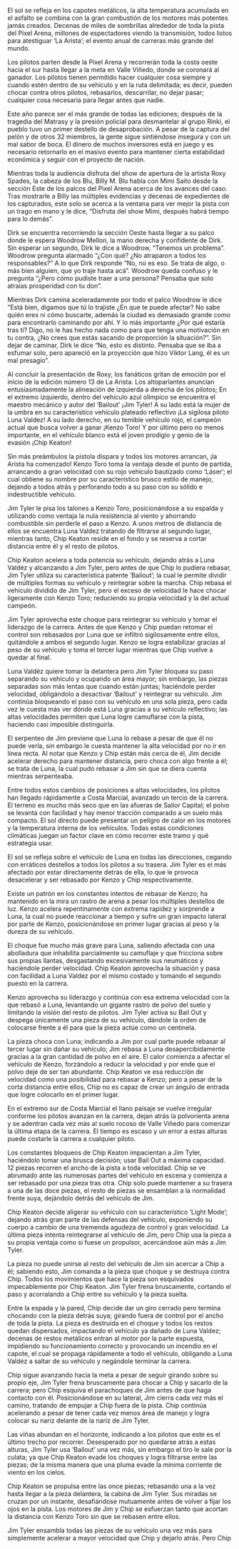 El sol se refleja en los capotes metálicos, la alta temperatura acumulada en el asfalto se combina con la gran combustión de los motores más potentes jamás creados. Decenas de miles de sombrillas alrededor de toda la pista del Pixel Arena, millones de espectadores viendo la transmisión, todos listos para atestiguar ‘La Arista’; el evento anual de carreras más grande del mundo.

Los pilotos parten desde la Píxel Arena y recorrerán toda la costa oeste hacia el sur hasta llegar a la meta en Valle Viñedo, donde se coronará al ganador.  Los pilotos tienen permitido hacer cualquier cosa siempre y cuando estén dentro de su vehículo y en la ruta delimitada; es decir, pueden chocar contra otros pilotos, rebasarlos, descarrilar, no dejar pasar; cualquier cosa necesaria para llegar antes que nadie.

Este año parece ser el más grande de todas las ediciones; después de la tragedia del Matrasy y la presión policial para desmantelar al grupo Rinki, el pueblo tuvo un primer destello de desaprobación. A pesar de la captura del pelón y de otros 32 miembros, la gente sigue sintiéndose insegura y con un mal sabor de boca. El dinero de muchos inversores está en juego y es necesario retornarlo en el masivo evento para mantener cierta estabilidad económica y seguir con el proyecto de nación. 

Mientras toda la audiencia disfruta del show de apertura de la artista Roxy Spades, la cabeza de los Blu, Billy M. Blu habla con Mimi Saito desde la sección Este de los palcos del Pixel Arena acerca de los avances del caso. Tras mostrarle a Billy las múltiples evidencias y decenas de expedientes de los capturados, este solo se acerca a la ventana para ver mejor la pista con un trago en mano y le dice, “Disfruta del show Mimi, después habrá tiempo para lo demás”. 

Dirk se encuentra recorriendo la sección Oeste hasta llegar a su palco donde le espera Woodrow Mellon, la mano derecha y confidente de Dirk. Sin esperar un segundo, Dirk le dice a Woodrow, “Tenemos un problema”. Woodrow pregunta alarmado “¿Con qué? ¿No atraparon a todos los responsables?” A lo que Dirk responde “No, no es eso. Se trata de algo, o más bien alguien, que yo traje hasta acá”. Woodrow queda confuso y le pregunta “¿Pero cómo pudiste traer a una persona? Pensaba que solo atraías prosperidad con tu don”. 

Mientras Dirk camina aceleradamente por todo el palco Woodrow le dice “Está bien, digamos que tú lo trajiste ¿En que te puede afectar? No sabe quién eres ni cómo buscarte, además la ciudad es demasiado grande como para encontrarlo caminando por ahí. Y lo más importante ¿Por qué estaría tras tí? Digo, no le has hecho nada como para que tenga una motivación en tu contra, ¿No crees que estás sacando de proporción la situación?”. Sin dejar de caminar, Dirk le dice “No, esto es distinto. Pensaba que se iba a esfumar solo, pero apareció en la proyección que hizo Viktor Lang, él es un mal presagio”.

Al concluir la presentación de Roxy, los fanáticos gritan de emoción por el inicio de la edición número 13 de La Arista. Los altoparlantes anuncian entusiasmadamente la alineación de izquierda a derecha de los pilotos; En el extremo izquierdo, dentro del vehículo azul olímpico se encuentra el maestro mecánico y autor del ‘Bailout’ ¡Jim Tyler! A su lado está la mujer de la umbra en su característico vehículo plateado reflectivo ¡La sigilosa piloto Luna Valdez! A su lado derecho, en su temible vehículo rojo, el campeón actual que busca volver a ganar ¡Kenzo Toro! Y por último pero no menos importante, en el vehículo blanco está el joven prodigio y genio de la evasión ¡Chip Keaton!

Sin más preámbulos la pistola dispara y todos los motores arrancan, ¡la Arista ha comenzado! Kenzo Toro toma la ventaja desde el punto de partida, arrancando a gran velocidad con su rojo vehículo bautizado como ‘Láser’; el cual obtiene su nombre por su característico brusco estilo de manejo, dejando a todos atrás y perforando todo a su paso con su sólido e indestructible vehículo. 

Jim Tyler le pisa los talones a Kenzo Toro, posicionándose a su espalda y utilizando como ventaja la nula resistencia al viento y ahorrando combustible sin perderle el paso a Kenzo. A unos metros de distancia de ellos se encuentra Luna Valdez tratando de filtrarse al segundo lugar, mientras tanto, Chip Keaton reside en el fondo y se reserva a cortar distancia entre él y el resto de pilotos.

Chip Keaton acelera a toda potencia su vehículo, dejando atrás a Luna Valdéz y alcanzando a Jim Tyler, pero antes de que Chip lo pudiera rebasar, Jim Tyler utiliza su característica patente ‘Bailout’; la cual le permite dividir de múltiples formas su vehículo y reintegrar sobre la marcha. Chip rebasa el vehículo dividido de Jim Tyler, pero el exceso de velocidad le hace chocar ligeramente con Kenzo Toro; reduciendo su propia velocidad y la del actual campeón. 

Jim Tyler aprovecha este choque para reintegrar su vehículo y tomar el liderazgo de la carrera. Antes de que Kenzo y Chip puedan retomar el control son rebasados por Luna que se infiltró sigilosamente entre ellos, quitándole a ambos el segundo lugar. Kenzo se logra estabilizar gracias al peso de su vehículo y toma el tercer lugar mientras que Chip vuelve a quedar al final. 

Luna Valdéz quiere tomar la delantera pero Jim Tyler bloquea su paso separando su vehículo y ocupando un área mayor; sin embargo, las piezas separadas son más lentas que cuando están juntas; haciéndole perder velocidad, obligándolo a desactivar ‘Bailout’ y reintegrar su vehículo. Jim continúa bloqueando el paso con su vehículo en una sola pieza, pero cada vez le cuesta más ver dónde está Luna gracias a su vehículo reflectivo; las altas velocidades permiten que Luna logre camuflarse con la pista, haciendo casi imposible distinguirla.

El serpenteo de Jim previene que Luna lo rebase a pesar de que él no puede verla, sin embargo le cuesta mantener la alta velocidad por no ir en línea recta. Al notar que Kenzo y Chip están más cerca de él, Jim decide acelerar derecho para mantener distancia, pero choca con algo frente a él; se trata de Luna, la cual pudo rebasar a Jim sin que se diera cuenta mientras serpenteaba.

Entre todos estos cambios de posiciones a altas velocidades, los pilotos han llegado rápidamente a Costa Marcial, avanzado un tercio de la carrera. El terreno es mucho más seco que en las afueras de Sailor Capital; el polvo se levanta con facilidad y hay menor tracción comparado a un suelo más compacto. El sol directo puede presentar un peligro de calor en los motores y la temperatura interna de los vehículos. Todas estas condiciones climáticas juegan un factor clave en cómo recorrer este tramo y qué estrategia usar. 

El sol se refleja sobre el vehículo de Luna en todas las direcciones, cegando con erráticos destellos a todos los pilotos a su trasera. Jim Tyler es el más afectado por estar directamente detrás de ella, lo que le provoca desacelerar y ser rebasado por Kenzo y Chip respectivamente. 

Existe un patrón en los constantes intentos de rebasar de Kenzo; ha mantenido en la mira un rastro de arena a pesar los múltiples destellos de luz. Kenzo acelera repentinamente con extrema rapidez y sorprende a Luna, la cual no puede reaccionar a tiempo y sufre un gran impacto lateral por parte de Kenzo, posicionándose en primer lugar gracias al peso y la dureza de su vehículo. 

El choque fue mucho más grave para Luna, saliendo afectada con una abolladura que inhabilita parcialmente su camuflaje y que fricciona sobre sus propias llantas, desgastando excesivamente sus neumáticos y haciéndole perder velocidad. Chip Keaton aprovecha la situación y pasa con facilidad a Luna Valdez por el mismo costado y tomando el segundo puesto en la carrera. 

Kenzo aprovecha su liderazgo y continúa con esa extrema velocidad con la que rebasó a Luna, levantando un gigante rastro de polvo del suelo y limitando la visión del resto de pilotos. Jim Tyler activa su Bail Out y despega únicamente una pieza de su vehículo, dándole la orden de colocarse frente a él para que la pieza actúe como un centinela. 

La pieza choca con Luna; indicando a Jim por cual parte puede rebasar al tercer lugar sin dañar su vehículo; Jim rebasa a Luna desapercibidamente gracias a la gran cantidad de polvo en el aire. El calor comienza a afectar el vehículo de Kenzo, forzándolo a reducir la velocidad y por ende que el polvo deje de ser tan abundante.
Chip Keaton ve esa reducción de velocidad como una posibilidad para rebasar a Kenzo; pero a pesar de la corta distancia entre ellos, Chip no es capaz de crear un ángulo de entrada que logre colocarlo en el primer lugar. 

En el extremo sur de Costa Marcial el llano paisaje se vuelve irregular conforme los pilotos avanzan en la carrera, dejan atrás la polvorienta arena y se adentran cada vez más al suelo rocoso de Valle Viñedo para comenzar la última etapa de la carrera. El tiempo es escaso y un error a estas alturas puede costarle la carrera a cualquier piloto. 

Los constantes bloqueos de Chip Keaton impacientan a Jim Tyler, haciéndolo tomar una brusca decisión; usar Bail Out a máxima capacidad. 12 piezas recorren el ancho de la pista a toda velocidad. Chip se ve abrumado ante las numerosas partes del vehículo en escena y comienza a ser rebasado por una pieza tras otra. Chip solo puede mantener a su trasera a una de las doce piezas, el resto de piezas se ensamblan a la normalidad frente suya, dejándolo detrás del vehículo de Jim. 

Chip Keaton decide aligerar su vehículo con su característico ‘Light Mode’; dejando atrás gran parte de las defensas del vehículo, exponiendo su cuerpo a cambio de una tremenda agudeza de control y gran velocidad. La última pieza intenta reintegrarse al vehículo de Jim, pero Chip usa la pieza a su propia ventaja como si fuese un propulsor, acercándose aún más a Jim Tyler. 

La pieza no puede unirse al resto del vehículo de Jim sin acercar a Chip a él; sabiendo esto, Jim comanda a la pieza que choque y se destruya contra Chip. Todos los movimientos que hace la pieza son esquivados impecablemente por Chip Keaton. Jim Tyler frena bruscamente, cortando el paso y acorralando a Chip entre su vehículo y la pieza suelta.

Entre la espada y la pared, Chip decide dar un giro cerrado pero termina chocando con la pieza detrás suya; girando fuera de control por el ancho de toda la pista. La pieza es destruida en el choque y todos los restos quedan dispersados, impactando el vehículo ya dañado de Luna Valdez; decenas de restos metálicos entran al motor por la parte expuesta, impidiendo su funcionamiento correcto y provocando un incendio en el capote, el cual se propaga rápidamente a todo el vehículo, obligando a Luna Valdéz a saltar de su vehículo y negándole terminar la carrera.

Chip sigue avanzando hacia la meta a pesar de seguir girando sobre su propio eje, Jim Tyler frena bruscamente para chocar a Chip y sacarlo de la carrera; pero Chip esquiva el parachoques de Jim antes de que haga contacto con él. Posicionándose en su lateral, Jim cierra cada vez más el camino, tratando de empujar a Chip fuera de la pista. Chip continúa acelerando a pesar de tener cada vez menos área de manejo y logra colocar su nariz delante de la nariz de Jim Tyler. 

Las viñas abundan en el horizonte, indicando a los pilotos que este es el último trecho por recorrer. Desesperado por no quedarse atrás a estas alturas, Jim Tyler usa ‘Bailout’ una vez más, sin embargo el tiro le sale por la culata; ya que Chip Keaton evade los choques y logra filtrarse entre las piezas; de la misma manera que una pluma evade la mínima corriente de viento en los cielos. 

Chip Keaton se propulsa entre las once piezas; rebasando una a la vez hasta llegar a la pieza delantera, la cabina de Jim Tyler. Sus miradas se cruzan por un instante, desafiándose mutuamente antes de volver a fijar los ojos en la pista. Los motores de Jim y Chip se esfuerzan tanto que acortan la distancia con Kenzo Toro sin que se rebasen entre ellos. 

Jim Tyler ensambla todas las piezas de su vehículo una vez más para simplemente acelerar a mayor velocidad que Chip y dejarlo atrás. Pero Chip  
